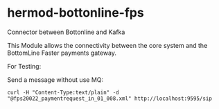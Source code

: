 # hermod-bottonline-fps
Connector between Bottonline and Kafka

This Module allows the connectivity between the core system and the BottomLine Faster payments gateway.

For Testing:

Send a message without use MQ:

`curl -H "Content-Type:text/plain" -d "@fps20022_paymentrequest_in_01_008.xml" http://localhost:9595/sip`


